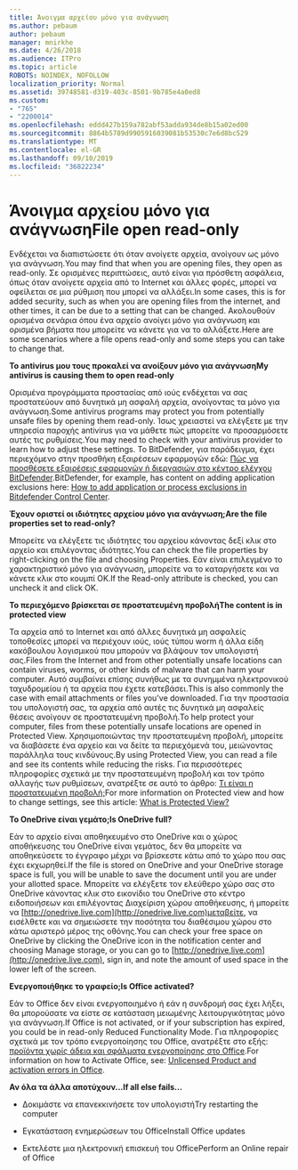 ```yaml
---
title: Άνοιγμα αρχείου μόνο για ανάγνωση
ms.author: pebaum
author: pebaum
manager: mnirkhe
ms.date: 4/26/2018
ms.audience: ITPro
ms.topic: article
ROBOTS: NOINDEX, NOFOLLOW
localization_priority: Normal
ms.assetid: 39748581-d319-403c-8501-9b785e4a0ed8
ms.custom:
- "765"
- "2200014"
ms.openlocfilehash: eddd427b159a782abf53adda934de8b15a02ed00
ms.sourcegitcommit: 8864b5789d9905916039081b53530c7e6d8bc529
ms.translationtype: MT
ms.contentlocale: el-GR
ms.lasthandoff: 09/10/2019
ms.locfileid: "36822234"
---
```

# <a name="file-open-read-only"></a><span data-ttu-id="f2629-102">Άνοιγμα αρχείου μόνο για ανάγνωση</span><span class="sxs-lookup"><span data-stu-id="f2629-102">File open read-only</span></span>

<span data-ttu-id="f2629-103">Ενδέχεται να διαπιστώσετε ότι όταν ανοίγετε αρχεία, ανοίγουν ως μόνο για ανάγνωση.</span><span class="sxs-lookup"><span data-stu-id="f2629-103">You may find that when you are opening files, they open as read-only.</span></span> <span data-ttu-id="f2629-104">Σε ορισμένες περιπτώσεις, αυτό είναι για πρόσθετη ασφάλεια, όπως όταν ανοίγετε αρχεία από το Internet και άλλες φορές, μπορεί να οφείλεται σε μια ρύθμιση που μπορεί να αλλάξει.</span><span class="sxs-lookup"><span data-stu-id="f2629-104">In some cases, this is for added security, such as when you are opening files from the internet, and other times, it can be due to a setting that can be changed.</span></span> <span data-ttu-id="f2629-105">Ακολουθούν ορισμένα σενάρια όπου ένα αρχείο ανοίγει μόνο για ανάγνωση και ορισμένα βήματα που μπορείτε να κάνετε για να το αλλάξετε.</span><span class="sxs-lookup"><span data-stu-id="f2629-105">Here are some scenarios where a file opens read-only and some steps you can take to change that.</span></span>
  
 <span data-ttu-id="f2629-106">**Το antivirus μου τους προκαλεί να ανοίξουν μόνο για ανάγνωση**</span><span class="sxs-lookup"><span data-stu-id="f2629-106">**My antivirus is causing them to open read-only**</span></span>
  
<span data-ttu-id="f2629-107">Ορισμένα προγράμματα προστασίας από ιούς ενδέχεται να σας προστατεύουν από δυνητικά μη ασφαλή αρχεία, ανοίγοντας τα μόνο για ανάγνωση.</span><span class="sxs-lookup"><span data-stu-id="f2629-107">Some antivirus programs may protect you from potentially unsafe files by opening them read-only.</span></span> <span data-ttu-id="f2629-108">Ίσως χρειαστεί να ελέγξετε με την υπηρεσία παροχής antivirus για να μάθετε πώς μπορείτε να προσαρμόσετε αυτές τις ρυθμίσεις.</span><span class="sxs-lookup"><span data-stu-id="f2629-108">You may need to check with your antivirus provider to learn how to adjust these settings.</span></span> <span data-ttu-id="f2629-109">Το BitDefender, για παράδειγμα, έχει περιεχόμενο στην προσθήκη εξαιρέσεων εφαρμογών εδώ: [Πώς να προσθέσετε εξαιρέσεις εφαρμογών ή διεργασιών στο κέντρο ελέγχου BitDefender](https://aka.ms/AA6098i).</span><span class="sxs-lookup"><span data-stu-id="f2629-109">BitDefender, for example, has content on adding application exclusions here: [How to add application or process exclusions in Bitdefender Control Center](https://aka.ms/AA6098i).</span></span>
  
 <span data-ttu-id="f2629-110">**Έχουν οριστεί οι ιδιότητες αρχείου μόνο για ανάγνωση;**</span><span class="sxs-lookup"><span data-stu-id="f2629-110">**Are the file properties set to read-only?**</span></span>
  
<span data-ttu-id="f2629-111">Μπορείτε να ελέγξετε τις ιδιότητες του αρχείου κάνοντας δεξί κλικ στο αρχείο και επιλέγοντας ιδιότητες.</span><span class="sxs-lookup"><span data-stu-id="f2629-111">You can check the file properties by right-clicking on the file and choosing Properties.</span></span> <span data-ttu-id="f2629-112">Εάν είναι επιλεγμένο το χαρακτηριστικό μόνο για ανάγνωση, μπορείτε να το καταργήσετε και να κάνετε κλικ στο κουμπί OK.</span><span class="sxs-lookup"><span data-stu-id="f2629-112">If the Read-only attribute is checked, you can uncheck it and click OK.</span></span>
  
 <span data-ttu-id="f2629-113">**Το περιεχόμενο βρίσκεται σε προστατευμένη προβολή**</span><span class="sxs-lookup"><span data-stu-id="f2629-113">**The content is in protected view**</span></span>
  
<span data-ttu-id="f2629-114">Τα αρχεία από το Internet και από άλλες δυνητικά μη ασφαλείς τοποθεσίες μπορεί να περιέχουν ιούς, ιούς τύπου worm ή άλλα είδη κακόβουλου λογισμικού που μπορούν να βλάψουν τον υπολογιστή σας.</span><span class="sxs-lookup"><span data-stu-id="f2629-114">Files from the Internet and from other potentially unsafe locations can contain viruses, worms, or other kinds of malware that can harm your computer.</span></span> <span data-ttu-id="f2629-115">Αυτό συμβαίνει επίσης συνήθως με τα συνημμένα ηλεκτρονικού ταχυδρομείου ή τα αρχεία που έχετε κατεβάσει.</span><span class="sxs-lookup"><span data-stu-id="f2629-115">This is also commonly the case with email attachments or files you've downloaded.</span></span> <span data-ttu-id="f2629-116">Για την προστασία του υπολογιστή σας, τα αρχεία από αυτές τις δυνητικά μη ασφαλείς θέσεις ανοίγουν σε προστατευμένη προβολή.</span><span class="sxs-lookup"><span data-stu-id="f2629-116">To help protect your computer, files from these potentially unsafe locations are opened in Protected View.</span></span> <span data-ttu-id="f2629-117">Χρησιμοποιώντας την προστατευμένη προβολή, μπορείτε να διαβάσετε ένα αρχείο και να δείτε τα περιεχόμενά του, μειώνοντας παράλληλα τους κινδύνους.</span><span class="sxs-lookup"><span data-stu-id="f2629-117">By using Protected View, you can read a file and see its contents while reducing the risks.</span></span> <span data-ttu-id="f2629-118">Για περισσότερες πληροφορίες σχετικά με την προστατευμένη προβολή και τον τρόπο αλλαγής των ρυθμίσεων, ανατρέξτε σε αυτό το άρθρο: [Τι είναι η προστατευμένη προβολή;](https://support.office.com/article/d6f09ac7-e6b9-4495-8e43-2bbcdbcb6653)</span><span class="sxs-lookup"><span data-stu-id="f2629-118">For more information on Protected view and how to change settings, see this article: [What is Protected View?](https://support.office.com/article/d6f09ac7-e6b9-4495-8e43-2bbcdbcb6653)</span></span>
  
 <span data-ttu-id="f2629-119">**Το OneDrive είναι γεμάτο;**</span><span class="sxs-lookup"><span data-stu-id="f2629-119">**Is OneDrive full?**</span></span>
  
<span data-ttu-id="f2629-120">Εάν το αρχείο είναι αποθηκευμένο στο OneDrive και ο χώρος αποθήκευσης του OneDrive είναι γεμάτος, δεν θα μπορείτε να αποθηκεύσετε το έγγραφο μέχρι να βρίσκεστε κάτω από το χώρο που σας έχει εκχωρηθεί.</span><span class="sxs-lookup"><span data-stu-id="f2629-120">If the file is stored on OneDrive and your OneDrive storage space is full, you will be unable to save the document until you are under your allotted space.</span></span> <span data-ttu-id="f2629-121">Μπορείτε να ελέγξετε τον ελεύθερο χώρο σας στο OneDrive κάνοντας κλικ στο εικονίδιο του OneDrive στο κέντρο ειδοποιήσεων και επιλέγοντας Διαχείριση χώρου αποθήκευσης, ή μπορείτε να [http://onedrive.live.com](http://onedrive.live.com)μεταβείτε, να εισέλθετε και να σημειώσετε την ποσότητα του διαθέσιμου χώρου στο κάτω αριστερό μέρος της οθόνης.</span><span class="sxs-lookup"><span data-stu-id="f2629-121">You can check your free space on OneDrive by clicking the OneDrive icon in the notification center and choosing Manage storage, or you can go to [http://onedrive.live.com](http://onedrive.live.com), sign in, and note the amount of used space in the lower left of the screen.</span></span>
  
 <span data-ttu-id="f2629-122">**Ενεργοποιήθηκε το γραφείο;**</span><span class="sxs-lookup"><span data-stu-id="f2629-122">**Is Office activated?**</span></span>
  
<span data-ttu-id="f2629-123">Εάν το Office δεν είναι ενεργοποιημένο ή εάν η συνδρομή σας έχει λήξει, θα μπορούσατε να είστε σε κατάσταση μειωμένης λειτουργικότητας μόνο για ανάγνωση.</span><span class="sxs-lookup"><span data-stu-id="f2629-123">If Office is not activated, or if your subscription has expired, you could be in read-only Reduced Functionality Mode.</span></span> <span data-ttu-id="f2629-124">Για πληροφορίες σχετικά με τον τρόπο ενεργοποίησης του Office, ανατρέξτε στο εξής: [προϊόντα χωρίς άδεια και σφάλματα ενεργοποίησης στο Office](https://support.office.com/article/0d23d3c0-c19c-4b2f-9845-5344fedc4380).</span><span class="sxs-lookup"><span data-stu-id="f2629-124">For information on how to Activate Office, see: [Unlicensed Product and activation errors in Office](https://support.office.com/article/0d23d3c0-c19c-4b2f-9845-5344fedc4380).</span></span>
  
 <span data-ttu-id="f2629-125">**Αν όλα τα άλλα αποτύχουν...**</span><span class="sxs-lookup"><span data-stu-id="f2629-125">**If all else fails...**</span></span>
  
- <span data-ttu-id="f2629-126">Δοκιμάστε να επανεκκινήσετε τον υπολογιστή</span><span class="sxs-lookup"><span data-stu-id="f2629-126">Try restarting the computer</span></span>
    
- <span data-ttu-id="f2629-127">Εγκατάσταση ενημερώσεων του Office</span><span class="sxs-lookup"><span data-stu-id="f2629-127">Install Office updates</span></span>
    
- <span data-ttu-id="f2629-128">Εκτελέστε μια ηλεκτρονική επισκευή του Office</span><span class="sxs-lookup"><span data-stu-id="f2629-128">Perform an Online repair of Office</span></span>
    


